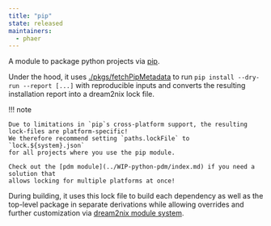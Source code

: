 ```yaml
---
title: "pip"
state: released
maintainers:
  - phaer
---
```


A module to package python projects via [pip](https://pip.pypa.io/).

Under the hood, it uses [./pkgs/fetchPipMetadata](https://github.com/nix-community/dream2nix/tree/main/pkgs/fetchPipMetadata) to
run `pip install --dry-run --report [...]` with reproducible inputs and converts the resulting installation report into a dream2nix
lock file.

!!! note

    Due to limitations in `pip`s cross-platform support, the resulting
    lock-files are platform-specific!
    We therefore recommend setting `paths.lockFile` to `lock.${system}.json`
    for all projects where you use the pip module.

    Check out the [pdm module](../WIP-python-pdm/index.md) if you need a solution that
    allows locking for multiple platforms at once!

During building, it uses this lock file to build each dependency as well as the top-level package in separate derivations
while allowing overrides and further customization via [dream2nix module system](../../modules.md).
